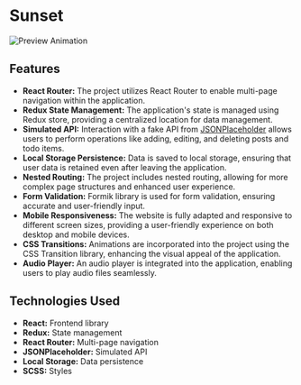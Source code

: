 # Sunset
![Preview Animation](https://github.com/akoval29/Sunset/blob/main/src/lib/preview.gif)
## Features
- **React Router:** The project utilizes React Router to enable multi-page navigation within the application.
- **Redux State Management:** The application's state is managed using Redux store, providing a centralized location for data management.
- **Simulated API:** Interaction with a fake API from [JSONPlaceholder](https://jsonplaceholder.typicode.com/) allows users to perform operations like adding, editing, and deleting posts and todo items.
- **Local Storage Persistence:** Data is saved to local storage, ensuring that user data is retained even after leaving the application.
- **Nested Routing:** The project includes nested routing, allowing for more complex page structures and enhanced user experience.
- **Form Validation:** Formik library is used for form validation, ensuring accurate and user-friendly input.
- **Mobile Responsiveness:** The website is fully adapted and responsive to different screen sizes, providing a user-friendly experience on both desktop and mobile devices.
- **CSS Transitions:** Animations are incorporated into the project using the CSS Transition library, enhancing the visual appeal of the application.
- **Audio Player:** An audio player is integrated into the application, enabling users to play audio files seamlessly.
## Technologies Used
- **React:** Frontend library
- **Redux:** State management
- **React Router:** Multi-page navigation
- **JSONPlaceholder:** Simulated API
- **Local Storage:** Data persistence
- **SCSS:** Styles
